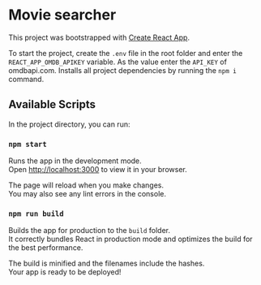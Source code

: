 # Movie searcher

This project was bootstrapped with [Create React App](https://github.com/facebook/create-react-app).

To start the project, create the `.env` file in the root folder and enter the `REACT_APP_OMDB_APIKEY` variable. As the value enter the `API_KEY` of omdbapi.com.
Installs all project dependencies by running the `npm i` command.

## Available Scripts

In the project directory, you can run:

### `npm start`

Runs the app in the development mode.\
Open [http://localhost:3000](http://localhost:3000) to view it in your browser.

The page will reload when you make changes.\
You may also see any lint errors in the console.

### `npm run build`

Builds the app for production to the `build` folder.\
It correctly bundles React in production mode and optimizes the build for the best performance.

The build is minified and the filenames include the hashes.\
Your app is ready to be deployed!
